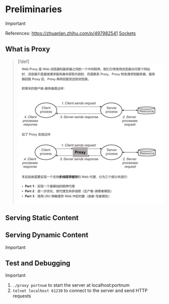 # Preliminaries
> [!important]
> References: https://zhuanlan.zhihu.com/p/497982541
> [Sockets](../../../../Machine_Structures/11_Network_Programming/Sockets.md)

## What is Proxy
> [!def]
> ![](Proxy_Lab.assets/image-20240410200003426.png)



## Serving Static Content



## Serving Dynamic Content
> [!important]




## Test and Debugging
> [!important]
> 1. `./proxy portnum` to start the server at localhost:portnum
> 2. `telnet localhost 61230` to connect to the server and send HTTP requests







